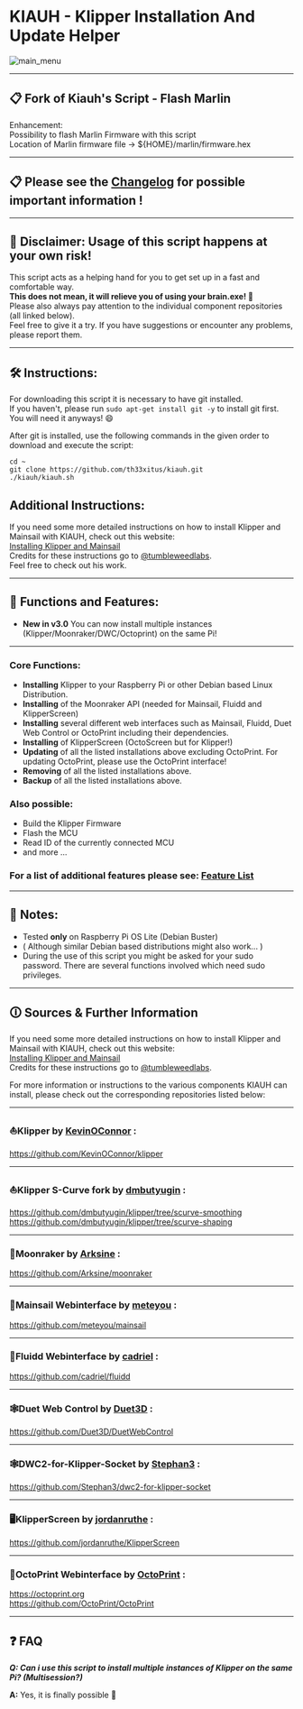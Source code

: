# **KIAUH - Klipper Installation And Update Helper**

![main_menu](resources/screenshots/main_v3.png)

---

## **📋 Fork of Kiauh's Script - Flash Marlin**
Enhancement:\
Possibility to flash Marlin Firmware with this script\
Location of Marlin firmware file -> ${HOME}/marlin/firmware.hex

---

## **📋 Please see the [Changelog](docs/changelog.md) for possible important information !**

---

## **📢 Disclaimer: Usage of this script happens at your own risk!**

This script acts as a helping hand for you to get set up in a fast and comfortable way.\
**This does not mean, it will relieve you of using your brain.exe! 🧠**\
Please also always pay attention to the individual component repositories (all linked below).\
Feel free to give it a try. If you have suggestions or encounter any problems, please report them.

---

## **🛠️ Instructions:**

For downloading this script it is necessary to have git installed.\
If you haven't, please run `sudo apt-get install git -y` to install git first.\
You will need it anyways! 😄

After git is installed, use the following commands in the given order to download and execute the script:

```shell
cd ~
git clone https://github.com/th33xitus/kiauh.git
./kiauh/kiauh.sh
```

## Additional Instructions:

If you need some more detailed instructions on how to install Klipper and Mainsail with KIAUH, check out this website:\
[Installing Klipper and Mainsail](https://3dp.tumbleweedlabs.com/firmware/klipper-firmware/installing-klipper-and-mainsail-on-your-raspberry-pi)\
Credits for these instructions go to [@tumbleweedlabs](https://github.com/tumbleweedlabs).\
Feel free to check out his work.

---

## **🧰 Functions and Features:**

- **New in v3.0** You can now install multiple instances (Klipper/Moonraker/DWC/Octoprint) on the same Pi!
---
### **Core Functions:**

- **Installing** Klipper to your Raspberry Pi or other Debian based Linux Distribution.
- **Installing** of the Moonraker API (needed for Mainsail, Fluidd and KlipperScreen)
- **Installing** several different web interfaces such as Mainsail, Fluidd, Duet Web Control or OctoPrint including their dependencies.
- **Installing** of KlipperScreen (OctoScreen but for Klipper!)
- **Updating** of all the listed installations above excluding OctoPrint. For updating OctoPrint, please use the OctoPrint interface!
- **Removing** of all the listed installations above.
- **Backup** of all the listed installations above.

### **Also possible:**

- Build the Klipper Firmware
- Flash the MCU
- Read ID of the currently connected MCU
- and more ...

### **For a list of additional features please see: [Feature List](docs/features.md)**

---

## **📝 Notes:**

- Tested **only** on Raspberry Pi OS Lite (Debian Buster)
- ( Although similar Debian based distributions might also work... )
- During the use of this script you might be asked for your sudo password. There are several functions involved which need sudo privileges.

---

## **🛈 Sources & Further Information**

If you need some more detailed instructions on how to install Klipper and Mainsail with KIAUH, check out this website:\
[Installing Klipper and Mainsail](https://3dp.tumbleweedlabs.com/firmware/klipper-firmware/installing-klipper-and-mainsail-on-your-raspberry-pi)\
Credits for these instructions go to [@tumbleweedlabs](https://github.com/tumbleweedlabs).

For more information or instructions to the various components KIAUH can install, please check out the corresponding repositories listed below:

---

### **⛵Klipper** by [KevinOConnor](https://github.com/KevinOConnor) :

https://github.com/KevinOConnor/klipper

---

### **⛵Klipper S-Curve fork** by [dmbutyugin](https://github.com/dmbutyugin) :

https://github.com/dmbutyugin/klipper/tree/scurve-smoothing \
https://github.com/dmbutyugin/klipper/tree/scurve-shaping

---

### **🌙Moonraker** by [Arksine](https://github.com/Arksine) :

https://github.com/Arksine/moonraker

---

### **💨Mainsail Webinterface** by [meteyou](https://github.com/meteyou) :

https://github.com/meteyou/mainsail

---

### **🌊Fluidd Webinterface** by [cadriel](https://github.com/cadriel) :

https://github.com/cadriel/fluidd

---

### **🕸️Duet Web Control** by [Duet3D](https://github.com/Duet3D) :

https://github.com/Duet3D/DuetWebControl

---

### **🕸️DWC2-for-Klipper-Socket** by [Stephan3](https://github.com/Stephan3) :

https://github.com/Stephan3/dwc2-for-klipper-socket

---

### **🖥️KlipperScreen** by [jordanruthe](https://github.com/jordanruthe) :

https://github.com/jordanruthe/KlipperScreen

---

### **🐙OctoPrint Webinterface** by [OctoPrint](https://github.com/OctoPrint) :

https://octoprint.org \
https://github.com/OctoPrint/OctoPrint

---

## **❓ FAQ**

**_Q: Can i use this script to install multiple instances of Klipper on the same Pi? (Multisession?)_**

**A:** Yes, it is finally possible 🙂
